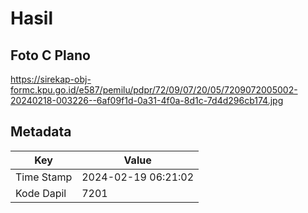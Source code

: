 # Hasil

## Foto C Plano

https://sirekap-obj-formc.kpu.go.id/e587/pemilu/pdpr/72/09/07/20/05/7209072005002-20240218-003226--6af09f1d-0a31-4f0a-8d1c-7d4d296cb174.jpg


## Metadata

| Key        | Value               |
| ---------- | ------------------- |
| Time Stamp | 2024-02-19 06:21:02 |
| Kode Dapil | 7201                |



